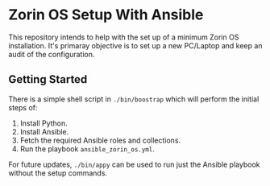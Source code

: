 # Zorin OS Setup With Ansible

This repository intends to help with the set up of a minimum Zorin OS installation. It's primaray objective is to set up a new PC/Laptop and keep an audit of the configuration.

## Getting Started

There is a simple shell script in `./bin/boostrap` which will perform the initial steps of:

1. Install Python.
1. Install Ansible.
1. Fetch the required Ansible roles and collections.
1. Run the playbook `ansible_zorin_os.yml`.

For future updates, `./bin/appy` can be used to run just the Ansible playbook without the setup commands.

